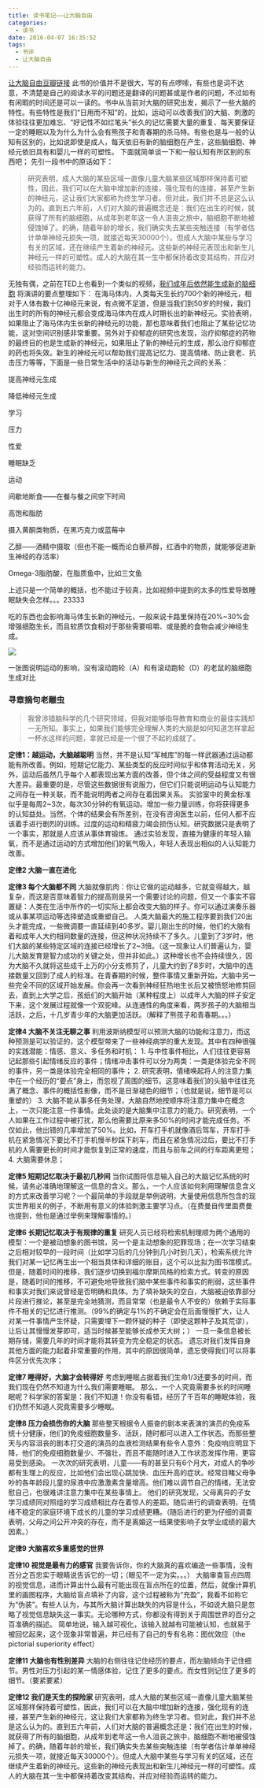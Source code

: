 ```yaml
---
title: 读书笔记——让大脑自由
categories:
  - 读书
date: 2016-04-07 16:35:52
tags:
  - 书评
  - 让大脑自由
---
```


[让大脑自由豆瓣链接](https://book.douban.com/subject/4137809/) 此书的价值并不是很大，写的有点啰嗦，有些也是词不达意，不清楚是自己的阅读水平的问题还是翻译的问题甚或是作者的问题，不过如有有闲暇的时间还是可以一读的。书中从当前对大脑的研究出发，揭示了一些大脑的特性。有些特性是我们“日用而不知”的，比如，运动可以改善我们的大脑、刺激的体验往往更加难忘、“好记性不如烂笔头”长久的记忆需要大量的重复、每天要保证一定的睡眠以及为什么为什么会有熊孩子和青春期的杀马特。有些也是与一般的认知有区别的，比如说即使是成人，每天依旧有新的脑细胞在产生，这些脑细胞、神经元依旧具有和婴儿一样的可塑性。 下面就简单谈一下和一般认知有所区别的东西吧； 先引一段书中的原话如下：

<!-- more -->

> 研究表明，成人大脑的某些区域一直像儿童大脑某些区域那样保持着可塑性，因此，我们可以在大脑中增加新的连接，强化现有的连接，甚至产生新的神经元，这让我们大家都称为终生学习者。但对此，我们并不总是这么认为的。直到五六年前，人们对大脑的普遍概念还是：我们在出生的时候，就获得了所有的脑细胞，从成年到老年这一令人沮丧之旅中，脑细胞不断地被侵蚀掉了。的确，随着年龄的增长，我们确实失去某些突触连接（有学者估计单单神经元损失一项，就接近每天30000个）。但成人大脑中某些与学习有关的区域，还在继续产生着新的神经元。这些新的神经元表现出和新生儿神经元一样的可塑性。成人的大脑在其一生中都保持着改变其结构，并应对经验而运转的能力。

无独有偶，之前在TED上也看到一个类似的视频，[我们成年后依然能生成新的脑细胞](http://open.163.com/movie/2015/12/V/N/MB6IJ08AU_MB729EVVN.html) 将演讲的要点整理如下： 在海马体内，人类每天生长约700个新的神经元，相对于人体有数十亿神经元来说，有点微不足道，但是当我们到50岁的时候，我们出生时的所有的神经元都会变成海马体内在成人时期长出的新神经元。实验表明，如果阻止了海马体内生长新的神经元的功能，那也意味着我们也阻止了某些记忆功能，这对空间识别感非常重要。另外对于抑郁症的研究也发现，治疗抑郁症的药物的最终目的也是生成新的神经元，如果阻止了新的神经元的生成，那么治疗抑郁症的药也将失效。新生的神经元可以帮助我们提高记忆力、提高情绪、防止衰老、抗击压力等等，下面是一些日常生活中的活动与新生的神经元之间的关系：

提高神经元生成

降低神经元生成

学习

压力

性爱

睡眠缺乏

运动

间歇地断食——在餐与餐之间空下时间

高饱和脂肪

摄入黄酮类物质，在黑巧克力或蓝莓中

乙醇——酒精中摄取（但也不能一概而论白藜芦醇，红酒中的物质，就能够促进新生神经的存活率）

Omega-3脂肪酸，在脂质鱼中，比如三文鱼

上述只是一个简单的概括，也不能过于较真，比如视频中提到的太多的性爱导致睡眠缺失会怎样。。。23333

吃的东西也会影响海马体生长新的神经元，一般来说卡路里保持在20%~30%会增强细胞生长，而且软质饮食相对于那些需要咀嚼、或是脆的食物会减少神经生成。

![](http://www.wangmingkuo.com/wp-content/uploads/2016/04/运动对小鼠大脑新生成神经元的影响.png)

一张图说明运动的影响，没有滚动跑轮（A）和有滚动跑轮（D）的老鼠的脑细胞生成对比

### 寻章摘句老雕虫

> 我曾涉猎脑科学的几个研究领域，但我对能够指导教育和商业的最佳实践却一无所知。事实上，如果我们能够完全理解人类的大脑是如何知道怎样拿起一杯水这样的问题，拿就已经是一个很了不起的成就了。

**定律1：越运动，大脑越聪明** 当然，并不是认知“军械库”的每一样武器通过运动都能有所改善。例如，短期记忆能力、某些类型的反应时间似乎和体育活动无关，另外，运动后虽然几乎每个人都表现出某方面的改善，但个体之间的受益程度又有很大差异。最重要的是，尽管这些数据很有说服力，但它们只能说明运动与认知能力之间存在一种关联，而不能说明两者之间存在着因果关系。 实验室中的黄金标准似乎是每周2~3次，每次30分钟的有氧运动。增加一些力量训练，你将获得更多的认知益处。当然，个体的结果会有所差别，在没有咨询医生以前，任何人都不应该着手进行剧烈的训练。过度的运动和精疲力竭会损伤认知。研究数据只是表明了一个事实，那就是人应该从事体育锻炼。 通过实验发现，直接为健康的年轻人输氧，而不是通过运动的方式增加他们的氧气吸入，年轻人表现出相似的人认知能力改善。

**定律2 大脑一直在进化**

**定律3 每个大脑都不同** 大脑就像肌肉：你让它做的运动越多，它就变得越大，越复杂，而这是否意味着智力的提高则是另一个需要讨论的问题，但又一个事实不容置疑：人类在生活中所作的一切实际上都会改变大脑的样子。你可以通过演奏乐器或从事某项运动等选择塑造或重塑自己。 人类大脑最大的施工程序要到我们20出头才能完成，一些微调要一直延续到40多岁。婴儿刚出生的时候，他们的大脑有着和成年人大约相同数量的连接，但这种状况持续不了多久。儿童到了3岁时，他们大脑的某些特定区域的连接已经增长了2~3倍。（这一现象让人们普遍认为，婴儿大脑发育是智力成功的关键之处，但并非如此。）这种增长也不会持续很久，因为大脑不久就将这些成千上万的小分支修剪了，儿童大约到了8岁时，大脑中的连接数量又回到了成人的标准。在青春期的时候，整件事情又重新开始，大脑中另一些完全不同的区域开始发展。你会再一次看到神经狂热地生长后又被愤怒地修剪回去，直到上大学之后，孩纸们的大脑开始（某种程度上）以成年人大脑的样子安定下来，这个发展过程就像一个双驼峰。从连通性的角度来看，两岁孩子的大脑相当活跃，之后，十几岁青少年的大脑更加活跃。（解释了熊孩子和青春期。。。）

**定律4 大脑不关注无聊之事** 利用波斯纳模型可以预测大脑的功能和注意力，而这种预测是可以验证的，这个模型带来了一些神经病学的重大发现。其中有四种很强的实践潜能：情感、意义、多任务和时机： 1\. 与中性事件相比，人们往往更容易记起那些引起情绪反应的事件；情绪冲击事件可以分为两类：一类是体验完全不同的事件，另一类是体验完全相同的事件； 2. 研究表明，情绪唤起将人的注意力集中在一个经历的“要点”身上，而忽视了周围的细节。这意味着我们的头脑中往往充满了概念、事件的概括性影像，而不是日渐褪色的细节；（也就是说，细节是可以重塑的） 3. 大脑不能从事多任务处理，大脑自然地按顺序将注意力集中在概念上，一次只能注意一件事情。此处谈的是大脑集中注意力的能力。研究表明，一个人如果在工作过程中被打扰，那么他需要比原来多50%的时间才能完成任务。不仅如此，他出错的几率增加了50%。比如，开车打手机就像酒后驾车，开车打手机在紧急情况下要比不打手机慢半秒踩下刹车，而且在紧急情况过后，要比不打手机的人需要更长的时间才能恢复到正常的速度，而且与前车之间的行车距离更短； 4. 大脑需要休息；

**定律5 短期记忆取决于最初几秒间** 当你试图将信息输入自己的大脑记忆系统的时候，请务必准确地理解这一信息的含义。那么，一个人应该如何利用理解信息含义的方式来改善学习呢？一个最简单的手段就是举例说明，大量使用信息所包含的现实世界相关的例子，不断用有意义的体验刺激主要学习点。（在费曼自传里面费曼也提到，他也是通过举例来理解事情的。）

**定律6 长期记忆取决于有规律的重复** 研究人员已经将检索机制理顺为两个通用的模型：一个是被动想象的图书馆，另一个是主动想象的犯罪现场；在一次学习结束之后相对较早的一段时间（比如学习后的几分钟到几小时到几天），检索系统允许我们对某一记忆再生出一个相当具体和详细的账目，这个可以比拟为图书馆模式。但是，随着时间的推移，我们逐步切换到福尔摩斯风格的检索方式。转变的原因是，随着时间的推移，不可避免地导致我们脑中某些事件和事实的削弱，这些事件和事实对我们来说曾经是否明确和具体。为了填补缺失的空白，大脑被迫依靠部分片段进行推论，甚至是完全地猜测，而且常常（也是最令人不安的）依赖于实际事件不相关的记忆进行推测。（99%的确定与1%的不确定会在后面慢慢扩大，让人对某一件事情产生怀疑，只需要埋下一颗怀疑的种子（即使这颗种子及其荒谬），让后让其慢慢发芽即可，适当时候甚至能够长成参天大树；） 一旦一条信息被长期存储，需要几年的时间才能将其转变为完全稳定的状态。 遗忘对我们发挥自身其他方面的能力起着非常重要的作用，其中的原因很简单，遗忘使得我们可以将事件区分优先次序；

**定律7 睡得好，大脑才会转得好** 考虑到睡眠占据着我们生命1/3还要多的时间，而我们现在仍然不知道为什么我们需要睡眠。 那么，一个人究竟需要多长的时间睡眠呢？科学家的答案是：我们不知道！你没有看错，经历了千百年的睡眠体验，我们仍然不知道人究竟需要多少睡眠。

**定律8 压力会损伤你的大脑** 那些整天根据令人振奋的剧本来表演的演员的免疫系统十分健康，他们的免疫细胞数量多、活跃，随时都可以进入工作状态。而那些整天与内容沮丧的剧本打交道的演员的血液检测结果有些令人意外：免疫响应明显下降，他们的免疫细胞数量少、不强壮，而且不能随时进入工作状态发挥作用，更容易受到感染。 一次次的研究表明，儿童——有的甚至只有6个月大，对成人的争吵都有生理上的反应，比如他们会出现心跳加快、血压升高的症状。经常目睹父母争吵的各年龄段儿童的尿液中应激激素含量增高。他们难以调节自己的情绪，无法安慰自己，也很难讲注意力集中在某些事情上。 他们的研究发现，父母离异的子女学习成绩同对照组的学习成绩相比存在着惊人的差距。随后进行的调查表明，在情绪不稳定的家庭环境下成长的儿童的学习成绩更糟。（随后进行的更为仔细的调查表明，父母之间公开冲突的存在，而不是离婚这一结果使影响子女学业成绩的最大因素。）

**定律9 大脑喜欢多重感觉的世界**

**定律10 视觉是最有力的感官** 我要告诉你，你的大脑真的喜欢编造一些事情，没有百分之百忠实于眼睛说告诉它的一切；（眼见不一定为实。。。） 大脑审查盲点四周的视觉信息，进而计算出什么最有可能出现在盲点所在的位置，然后，就像计算机里的画图程序，大脑给盲点填补了内容，这个过程被称为“充盈”，我看不如称它为“伪装”。有些人认为，与其所大脑计算出缺失的内容是什么，不如说大脑只是忽略了视觉信息缺失这一事实。无论哪种方式，你都没有得到关于周围世界的百分之百准确的描述。 简单地说，输入越可视化，该输入就越有可能被认知，也就易于被回忆起来，这个现象非常普遍，并已经有了自己的专有名称：图优效应（the pictorial superiority effect）

**定律11 大脑也有性别差异** 大脑的右侧往往记住经历的要点，而左脑倾向于记住细节。男性对压力引起的某一情感体验，记住了更多的要点。而女性则记住了更多的细节。（要紧要紧）

**定律12 我们是天生的探险家** 研究表明，成人大脑的某些区域一直像儿童大脑某些区域那样保持着可塑性，因此，我们可以在大脑中增加新的连接，强化现有的连接，甚至产生新的神经元，这让我们大家都称为终生学习者。但对此，我们并不总是这么认为的。直到五六年前，人们对大脑的普遍概念还是：我们在出生的时候，就获得了所有的脑细胞，从成年到老年这一令人沮丧之旅中，脑细胞不断地被侵蚀掉了。的确，随着年龄的增长，我们确实失去某些突触连接（有学者估计单单神经元损失一项，就接近每天30000个）。但成人大脑中某些与学习有关的区域，还在继续产生着新的神经元。这些新的神经元表现出和新生儿神经元一样的可塑性。成人的大脑在其一生中都保持着改变其结构，并应对经验而运转的能力。
